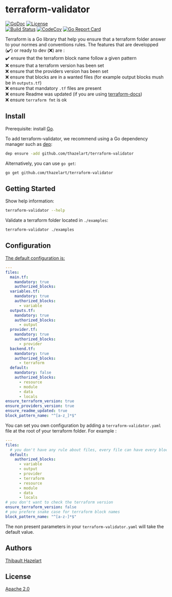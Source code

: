# terraform-validator
[![GoDoc](https://godoc.org/github.com/thazelart/terraform-validator?status.svg)](https://godoc.org/github.com/thazelart/terraform-validator) [![License](https://img.shields.io/badge/License-Apache%202.0-blue.svg)](https://github.com/gojp/goreportcard/blob/master/LICENSE)          
[![Build Status](https://travis-ci.com/thazelart/terraform-validator.svg?branch=master)](https://travis-ci.com/thazelart/terraform-validator) [![CodeCov](https://codecov.io/gh/thazelart/terraform-validator/branch/master/graph/badge.svg)](https://codecov.io/gh/thazelart/terraform-validator) [![Go Report Card](https://goreportcard.com/badge/github.com/thazelart/terraform-validator)](https://goreportcard.com/report/github.com/thazelart/terraform-validator)

Terraform is a Go library that help you ensure that a terraform folder answer to your normes and conventions rules. The features that are developped (:heavy_check_mark:) or ready to dev (:x:) are :               
:heavy_check_mark: ensure that the terraform block name follow a given pattern               
:x: ensure that a terraform version has been set               
:x: ensure that the providers version has been set               
:x: ensure that blocks are in a wanted files (for example output blocks mush be in `outputs.tf`)               
:x: ensure that mandatory `.tf` files are present               
:x: ensure Readme was updated (if you are using [terraform-docs](https://github.com/segmentio/terraform-docs))               
:x: ensure `terraform fmt` is ok               

## Install

Prerequisite: install [Go](https://golang.org/).

To add terraform-validator, we recommend using a Go dependency manager such as
[dep](https://github.com/golang/dep):

```bash
dep ensure -add github.com/thazelart/terraform-validator
```

Alternatively, you can use `go get`:

```bash
go get github.com/thazelart/terraform-validator
```

## Getting Started

Show help information:

``` bash
terraform-validator --help
```

Validate a terraform folder located in `./examples`:

```bash
terraform-validator ./examples
```

## Configuration
[The default configuration is: ](/internal/config/default_config.yaml)
```yaml
---
files:
  main.tf:
    mandatory: true
    authorized_blocks:
  variables.tf:
    mandatory: true
    authorized_blocks:
      - variable
  outputs.tf:
    mandatory: true
    authorized_blocks:
      - output
  provider.tf:
    mandatory: true
    authorized_blocks:
      - provider
  backend.tf:
    mandatory: true
    authorized_blocks:
      - terraform
  default:
    mandatory: false
    authorized_blocks:
      - resource
      - module
      - data
      - locals
ensure_terraform_version: true
ensure_providers_version: true
ensure_readme_updated: true
block_pattern_name: "^[a-z_]*$"
```

You can set you own configuration by adding a `terraform-validator.yaml` file at the root of your terraform folder.
For example :
```yaml
---
files:
  # you don't have any rule about files, every file can have every block type
  default:
    authorized_blocks:
      - variable
      - output
      - provider
      - terraform
      - resource
      - module
      - data
      - locals
# you don't want to check the terraform version
ensure_terraform_version: false
# you prefere snake case for terraform block names
block_pattern_name: "^[a-z-]*$"
```
The non present parameters in your `terraform-validator.yaml` will take the default value.

## Authors
[Thibault Hazelart](https://github.com/thazelart)

## License
[Apache 2.0](/LICENSE)
